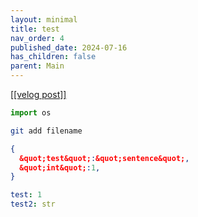 ```yaml
---
layout: minimal
title: test
nav_order: 4
published_date: 2024-07-16
has_children: false
parent: Main
---
```


<a href='https://velog.io/@s2jin/test'>[[velog post]]</a>


```python
import os
```


```bash
git add filename
```


```json
{
  &quot;test&quot;:&quot;sentence&quot;,
  &quot;int&quot;:1,
}
```


```yaml
test: 1
test2: str
```
